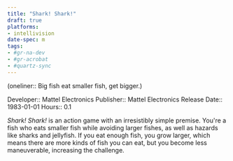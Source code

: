```yaml
---
title: "Shark! Shark!"
draft: true
platforms:
- intellivision
date-spec: m
tags:
- #gr-na-dev 
- #gr-acrobat 
- #quartz-sync
---
```


(oneliner:: Big fish eat smaller fish, get bigger.)

Developer:: Mattel Electronics
Publisher:: Mattel Electronics
Release Date:: 1983-01-01
Hours:: 0.1

*Shark! Shark!* is an action game with an irresistibly simple premise. You're a fish who eats smaller fish while avoiding larger fishes, as well as hazards like sharks and jellyfish. If you eat enough fish, you grow larger, which means there are more kinds of fish you can eat, but you become less maneuverable, increasing the challenge.